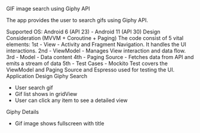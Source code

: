 GIF image search using Giphy API

 The app provides the user to search gifs using Giphy API.
 
Supported OS: Android 6 (API 23) - Android 11 (API 30)
Design Consideration (MVVM + Coroutine + Paging)
The code consist of 5 vital elements:
1st - View - Activity and Fragment Navigation. It handles the UI interactions.
2nd - ViewModel - Manages View interaction and data flow.
3rd - Model - Data content
4th - Paging Source - Fetches data from API and emits a stream of data
5th - Test Cases - Mockito Test covers the ViewModel and Paging Source and Espresso used for testing the UI.
Application Design
Giphy Search

- User search gif
- Gif list shows in gridView
- User can click any item to see a detailed view

Giphy Details

- Gif image shows fullscreen with title
